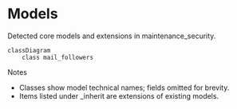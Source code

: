 # Models

Detected core models and extensions in maintenance_security.

```mermaid
classDiagram
    class mail_followers
```

Notes
- Classes show model technical names; fields omitted for brevity.
- Items listed under _inherit are extensions of existing models.

